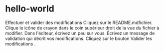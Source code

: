 # hello-world

Effectuer et valider des modifications
Cliquez sur le README.mdfichier.
Clique le  icône de crayon dans le coin supérieur droit de la vue du fichier à modifier.
Dans l'éditeur, écrivez un peu sur vous.
Écrivez un message de validation qui décrit vos modifications.
Cliquez sur le bouton Valider les modifications .
